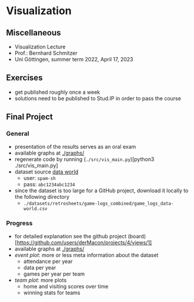 # Visualization

## Miscellaneous
- Visualization Lecture
- Prof.: Bernhard Schmitzer
- Uni Göttingen, summer term 2022, April 17, 2023

## Exercises
- get published roughly once a week
- solutions need to be published to Stud.IP in order to pass the course

## Final Project

### General
- presentation of the results serves as an oral exam
- available graphs at [./graphs/](./graphs/)
- regenerate code by running (`./src/vis_main.py`)[python3 ./src/vis_main.py]
- dataset source [data world](https://data.world/dataquest/mlb-game-logs)
  - user: `spam-sh`
  - pass: `abc1234abc1234`
- since the dataset is too large for a GitHub project, download it locally to the following directory
  - `./datasets/retrosheets/game-logs_combined/game_logs_data-world.csv`

### Progress
- for detailed explanation see the github project (board)[https://github.com/users/derMacon/projects/4/views/1]
- available graphs at [./graphs/](./graphs/)
- *event plot*: more or less meta information about the dataset
   - attendance per year
   - data per year
   - games per year per team
- *team plot*: more plots
   - home and visiting scores over time
   - winning stats for teams


